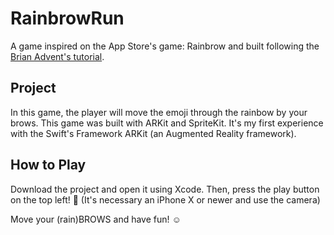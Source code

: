 # RainbrowRun

A game inspired on the App Store's game: Rainbrow and built following the [Brian Advent's tutorial](https://www.youtube.com/watch?v=LuvfNhKFnag&list=PLY1P2_piiWEYjjumZztc_U4EYTpwx9mfe).  

## Project

In this game, the player will move the emoji through the rainbow by your brows. 
This game was built with ARKit and SpriteKit. It's my first experience with the Swift's Framework ARKit (an Augmented Reality framework). 


## How to Play

Download the project and open it using Xcode. Then, press the play button on the top left! 👾
(It's necessary an iPhone X or newer and use the camera)

Move your (rain)BROWS and have fun! ☺️
